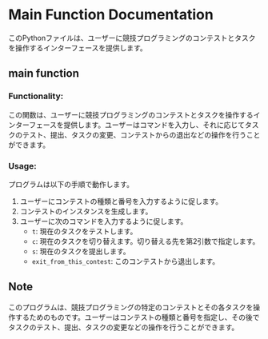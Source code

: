 # Main Function Documentation

このPythonファイルは、ユーザーに競技プログラミングのコンテストとタスクを操作するインターフェースを提供します。

## main function

### Functionality:

この関数は、ユーザーに競技プログラミングのコンテストとタスクを操作するインターフェースを提供します。ユーザーはコマンドを入力し、それに応じてタスクのテスト、提出、タスクの変更、コンテストからの退出などの操作を行うことができます。

### Usage:

プログラムは以下の手順で動作します。

1. ユーザーにコンテストの種類と番号を入力するように促します。
2. コンテストのインスタンスを生成します。
3. ユーザーに次のコマンドを入力するように促します。
   - `t`: 現在のタスクをテストします。
   - `c`: 現在のタスクを切り替えます。切り替える先を第2引数で指定します。
   - `s`: 現在のタスクを提出します。
   - `exit_from_this_contest`: このコンテストから退出します。

## Note

このプログラムは、競技プログラミングの特定のコンテストとその各タスクを操作するためのものです。ユーザーはコンテストの種類と番号を指定し、その後でタスクのテスト、提出、タスクの変更などの操作を行うことができます。

